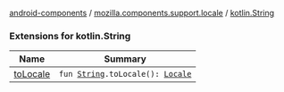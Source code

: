 [android-components](../../index.md) / [mozilla.components.support.locale](../index.md) / [kotlin.String](./index.md)

### Extensions for kotlin.String

| Name | Summary |
|---|---|
| [toLocale](to-locale.md) | `fun `[`String`](https://kotlinlang.org/api/latest/jvm/stdlib/kotlin/-string/index.html)`.toLocale(): `[`Locale`](http://docs.oracle.com/javase/7/docs/api/java/util/Locale.html) |
